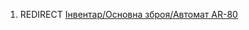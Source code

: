 1.  REDIRECT [Інвентар/Основна зброя/Автомат
    AR-80](Інвентар/Основна_зброя/Автомат_AR-80 "wikilink")